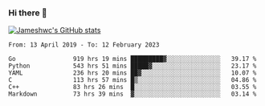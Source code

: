 ### Hi there 👋

[![Jameshwc's GitHub stats](https://github-readme-stats.vercel.app/api?username=jameshwc)](https://github.com/anuraghazra/github-readme-stats)

<!--START_SECTION:waka-->

```text
From: 13 April 2019 - To: 12 February 2023

Go                919 hrs 19 mins █████████▓░░░░░░░░░░░░░░░   39.17 %
Python            543 hrs 51 mins █████▓░░░░░░░░░░░░░░░░░░░   23.17 %
YAML              236 hrs 20 mins ██▓░░░░░░░░░░░░░░░░░░░░░░   10.07 %
C                 113 hrs 57 mins █▒░░░░░░░░░░░░░░░░░░░░░░░   04.86 %
C++               83 hrs 26 mins  █░░░░░░░░░░░░░░░░░░░░░░░░   03.55 %
Markdown          73 hrs 39 mins  ▓░░░░░░░░░░░░░░░░░░░░░░░░   03.14 %
```

<!--END_SECTION:waka-->
